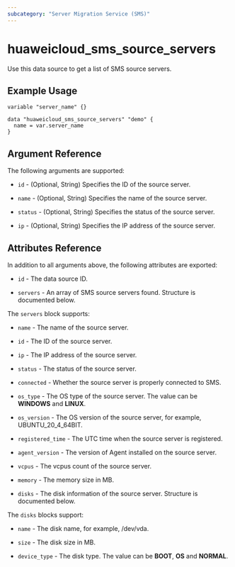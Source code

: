 ```yaml
---
subcategory: "Server Migration Service (SMS)"
---
```


# huaweicloud_sms_source_servers

Use this data source to get a list of SMS source servers.

## Example Usage

```hcl
variable "server_name" {}

data "huaweicloud_sms_source_servers" "demo" {
  name = var.server_name
}
```

## Argument Reference

The following arguments are supported:

* `id` - (Optional, String) Specifies the ID of the source server.

* `name` - (Optional, String) Specifies the name of the source server.

* `status` - (Optional, String) Specifies the status of the source server.

* `ip` - (Optional, String) Specifies the IP address of the source server.

## Attributes Reference

In addition to all arguments above, the following attributes are exported:

* `id` - The data source ID.

* `servers` - An array of SMS source servers found. Structure is documented below.

The `servers` block supports:

* `name` - The name of the source server.

* `id` - The ID of the source server.

* `ip` - The IP address of the source server.

* `status` - The status of the source server.

* `connected` - Whether the source server is properly connected to SMS.

* `os_type` -  The OS type of the source server. The value can be **WINDOWS** and **LINUX**.

* `os_version` - The OS version of the source server, for example, UBUNTU_20_4_64BIT.

* `registered_time` - The UTC time when the source server is registered.

* `agent_version` - The version of Agent installed on the source server.

* `vcpus` - The vcpus count of the source server.

* `memory` - The memory size in MB.

* `disks` - The disk information of the source server. Structure is documented below.

The `disks` blocks support:

* `name` - The disk name, for example, /dev/vda.

* `size` - The disk size in MB.

* `device_type` - The disk type. The value can be **BOOT**, **OS** and **NORMAL**.
